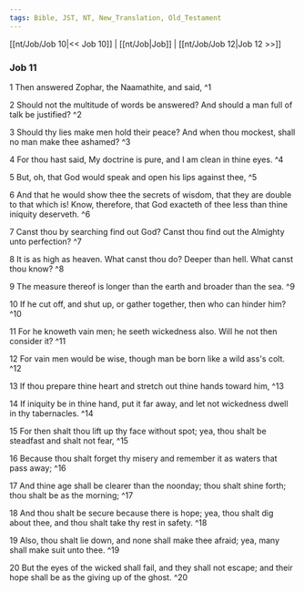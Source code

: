 ```yaml
---
tags: Bible, JST, NT, New_Translation, Old_Testament
---
```


[[nt/Job/Job 10|<< Job 10]] | [[nt/Job|Job]] | [[nt/Job/Job 12|Job 12 >>]]

### Job 11

1 Then answered Zophar, the Naamathite, and said,  ^1

2 Should not the multitude of words be answered? And should a man full of talk be justified?  ^2

3 Should thy lies make men hold their peace? And when thou mockest, shall no man make thee ashamed?  ^3

4 For thou hast said, My doctrine is pure, and I am clean in thine eyes.  ^4

5 But, oh, that God would speak and open his lips against thee,  ^5

6 And that he would show thee the secrets of wisdom, that they are double to that which is! Know, therefore, that God exacteth of thee less than thine iniquity deserveth.  ^6

7 Canst thou by searching find out God? Canst thou find out the Almighty unto perfection?  ^7

8 It is as high as heaven. What canst thou do? Deeper than hell. What canst thou know?  ^8

9 The measure thereof is longer than the earth and broader than the sea.  ^9

10 If he cut off, and shut up, or gather together, then who can hinder him?  ^10

11 For he knoweth vain men; he seeth wickedness also. Will he not then consider it?  ^11

12 For vain men would be wise, though man be born like a wild ass\'s colt.  ^12

13 If thou prepare thine heart and stretch out thine hands toward him,  ^13

14 If iniquity be in thine hand, put it far away, and let not wickedness dwell in thy tabernacles.  ^14

15 For then shalt thou lift up thy face without spot; yea, thou shalt be steadfast and shalt not fear,  ^15

16 Because thou shalt forget thy misery and remember it as waters that pass away;  ^16

17 And thine age shall be clearer than the noonday; thou shalt shine forth; thou shalt be as the morning;  ^17

18 And thou shalt be secure because there is hope; yea, thou shalt dig about thee, and thou shalt take thy rest in safety.  ^18

19 Also, thou shalt lie down, and none shall make thee afraid; yea, many shall make suit unto thee.  ^19

20 But the eyes of the wicked shall fail, and they shall not escape; and their hope shall be as the giving up of the ghost.  ^20

 
